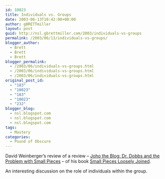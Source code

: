 ```yaml
---
id: 10023
title: Individuals vs. Groups
date: 2003-06-13T10:42:00+00:00
author: gBRETTmiller
layout: post
guid: http://nsl.gbrettmiller.com/2003/individuals-vs-groups
permalink: /2003/06/13/individuals-vs-groups/
blogger_author:
  - Brett
  - Brett
  - Brett
blogger_permalink:
  - /2003/06/individuals-vs-groups.html
  - /2003/06/individuals-vs-groups.html
  - /2003/06/individuals-vs-groups.html
original_post_id:
  - "183"
  - "10023"
  - "183"
  - "10023"
  - "232"
blogger_blog:
  - nsl.blogspot.com
  - nsl.blogspot.com
  - nsl.blogspot.com
tags:
  - Mastery
categories:
  - Pound of Obscure
---
```

David Weinberger&#8217;s review of a review &#8211; [Joho the Blog: Dr. Dobbs and the Problem with Small Pieces](http://www.hyperorg.com/blogger/mtarchive/001646.html) &#8211; of his book [Small Pieces Loosely Joined](http://www.amazon.com/exec/obidos/ASIN/0738205435/gbrettmiller-20).

An interesting discussion on the role of individuals within the group.